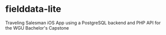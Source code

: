 # fielddata-lite
Traveling Salesman iOS App using a PostgreSQL backend and PHP API for the WGU Bachelor's Capstone

